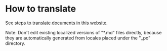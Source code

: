 # How to translate

See [steps to translate documents in this website](community/contribution/i18n/).

Note: Don't edit existing localized versions of "*.md" files directly, because they are automatically generated from locales placed under the "_po" directory.
